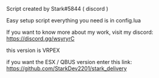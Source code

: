 Script created by Stark#5844 ( discord )

Easy setup script everything you need is in config.lua

If you want to know more about my work, visit my discord: https://discord.gg/wsyryrC

this version is VRPEX

if you want the ESX / QBUS version enter this link: https://github.com/StarkDev2201/stark_delivery
